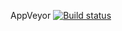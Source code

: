 AppVeyor 
[![Build status](https://ci.appveyor.com/api/projects/status/55iinnfq0hys60hv?svg=true)](https://ci.appveyor.com/project/Nikomika/webtest-n)
